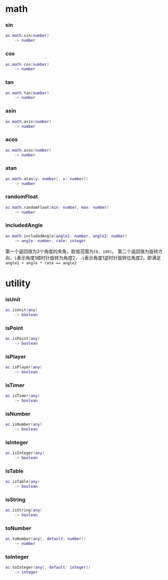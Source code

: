 # math

### sin
```lua
ac.math.sin(number)
    -> number
```

### cos
```lua
ac.math.cos(number)
    -> number
```

### tan
```lua
ac.math.tan(number)
    -> number
```

### asin
```lua
ac.math.asin(number)
    -> number
```

### acos
```lua
ac.math.acos(number)
    -> number
```

### atan
```lua
ac.math.atan(y: number[, x: number])
    -> number
```

### randomFloat
```lua
ac.math.randomFloat(min: number, max: number)
    -> number
```

### includedAngle
```lua
ac.math.includedAngle(angle1: number, angle2: number)
    -> angle: number, rate: integer
```
第一个返回值为2个角度的夹角，取值范围为`[0, 180)`。
第二个返回值为旋转方向，`1`表示角度1顺时针旋转为角度2，`-1`表示角度1逆时针旋转位角度2，即满足`angle1 + angle * rate == angle2`

# utility

### isUnit
```lua
ac.isUnit(any)
    -> boolean
```

### isPoint
```lua
ac.isPoint(any)
    -> boolean
```

### isPlayer
```lua
ac.isPlayer(any)
    -> boolean
```

### isTimer
```lua
ac.isTimer(any)
    -> boolean
```

### isNumber
```lua
ac.isNumber(any)
    -> boolean
```

### isInteger
```lua
ac.isInteger(any)
    -> boolean
```

### isTable
```lua
ac.isTable(any)
    -> boolean
```

### isString
```lua
ac.isString(any)
    -> boolean
```

### toNumber
```lua
ac.toNumber(any[, default: number])
    -> number
```

### toInteger
```lua
ac.toInteger(any[, default: integer])
    -> integer
```
